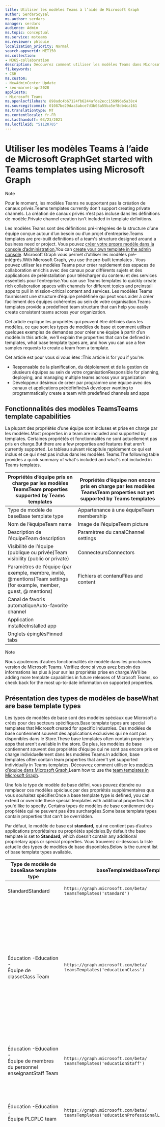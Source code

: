 ```yaml
---
title: Utiliser les modèles Teams à l’aide de Microsoft Graph
author: SerdarSoysal
ms.author: serdars
manager: serdars
audience: Admin
ms.topic: conceptual
ms.service: msteams
ms.reviewer: phlouie
localization_priority: Normal
search.appverid: MET150
ms.collection:
- M365-collaboration
description: Découvrez comment utiliser les modèles Teams dans Microsoft Graph pour créer des espaces de collaboration avec des canaux pour différentes rubriques et des applications de préinstallation pour fournir du contenu et des services.
f1.keywords:
- CSH
ms.custom:
- NewAdminCenter_Update
- seo-marvel-apr2020
appliesto:
- Microsoft Teams
ms.openlocfilehash: 898adc4b67124fb6244afde2ecc156996e5a38c4
ms.sourcegitcommit: 01087be29daa3abce7d3b03a55ba5ef8db4ca161
ms.translationtype: MT
ms.contentlocale: fr-FR
ms.lasthandoff: 03/23/2021
ms.locfileid: "51120705"
---
```

# <a name="get-started-with-teams-templates-using-microsoft-graph"></a><span data-ttu-id="7caad-103">Utiliser les modèles Teams à l’aide de Microsoft Graph</span><span class="sxs-lookup"><span data-stu-id="7caad-103">Get started with Teams templates using Microsoft Graph</span></span>

> [!NOTE]
> <span data-ttu-id="7caad-104">Pour le moment, les modèles Teams ne supportent pas la création de canaux privés.</span><span class="sxs-lookup"><span data-stu-id="7caad-104">Teams templates currently don't support creating private channels.</span></span> <span data-ttu-id="7caad-105">La création de canaux privés n’est pas incluse dans les définitions de modèle.</span><span class="sxs-lookup"><span data-stu-id="7caad-105">Private channel creation isn't included in template definitions.</span></span>

<span data-ttu-id="7caad-106">Les modèles Teams sont des définitions pré-intégrées de la structure d’une équipe conçue autour d’un besoin ou d’un projet d’entreprise.</span><span class="sxs-lookup"><span data-stu-id="7caad-106">Teams templates are pre-built definitions of a team's structure designed around a business need or project.</span></span> <span data-ttu-id="7caad-107">Vous pouvez [créer votre propre modèle dans la console d’administration.](get-started-with-teams-templates-in-the-admin-console.md)</span><span class="sxs-lookup"><span data-stu-id="7caad-107">You can [create your own template in the admin console](get-started-with-teams-templates-in-the-admin-console.md).</span></span> <span data-ttu-id="7caad-108">Microsoft Graph vous permet d’utiliser les modèles pré-intégrés.</span><span class="sxs-lookup"><span data-stu-id="7caad-108">With Microsoft Graph, you use the pre-built templates .</span></span> <span data-ttu-id="7caad-109">Vous pouvez utiliser les modèles Teams pour créer rapidement des espaces de collaboration enrichis avec des canaux pour différents sujets et des applications de préinstallation pour télécharger du contenu et des services essentiels pour l’entreprise.</span><span class="sxs-lookup"><span data-stu-id="7caad-109">You can use Teams templates to quickly create rich collaboration spaces with channels for different topics and preinstall apps to pull in mission-critical content and services.</span></span> <span data-ttu-id="7caad-110">Les modèles Teams fournissent une structure d’équipe prédéfinée qui peut vous aider à créer facilement des équipes cohérentes au sein de votre organisation.</span><span class="sxs-lookup"><span data-stu-id="7caad-110">Teams templates provide a predefined team structure that can help you easily create consistent teams across your organization.</span></span>

<span data-ttu-id="7caad-111">Cet article explique les propriétés qui peuvent être définies dans les modèles, ce que sont les types de modèles de base et comment utiliser quelques exemples de demandes pour créer une équipe à partir d’un modèle.</span><span class="sxs-lookup"><span data-stu-id="7caad-111">In this article, we'll explain the properties that can be defined in templates, what base template types are, and how you can use a few samples requests to create a team from a template.</span></span>

<span data-ttu-id="7caad-112">Cet article est pour vous si vous êtes :</span><span class="sxs-lookup"><span data-stu-id="7caad-112">This article is for you if you're:</span></span>

- <span data-ttu-id="7caad-113">Responsable de la planification, du déploiement et de la gestion de plusieurs équipes au sein de votre organisation</span><span class="sxs-lookup"><span data-stu-id="7caad-113">Responsible for planning, deploying, and managing multiple teams across your organization</span></span><br>
- <span data-ttu-id="7caad-114">Développeur désireux de créer par programme une équipe avec des canaux et applications prédéfinfinés</span><span class="sxs-lookup"><span data-stu-id="7caad-114">A developer wanting to programmatically create a team with predefined channels and apps</span></span>

## <a name="teams-template-capabilities"></a><span data-ttu-id="7caad-115">Fonctionnalités des modèles Teams</span><span class="sxs-lookup"><span data-stu-id="7caad-115">Teams template capabilities</span></span>

<span data-ttu-id="7caad-116">La plupart des propriétés d’une équipe sont incluses et prise en charge par les modèles.</span><span class="sxs-lookup"><span data-stu-id="7caad-116">Most properties in a team are included and supported by templates.</span></span> <span data-ttu-id="7caad-117">Certaines propriétés et fonctionnalités ne sont actuellement pas pris en charge.</span><span class="sxs-lookup"><span data-stu-id="7caad-117">But there are a few properties and features that aren't currently supported.</span></span> <span data-ttu-id="7caad-118">Le tableau suivant récapitule rapidement ce qui est inclus et ce qui n’est pas inclus dans les modèles Teams.</span><span class="sxs-lookup"><span data-stu-id="7caad-118">The following table provides a quick summary of what's included and what's not included in Teams templates.</span></span>

| <span data-ttu-id="7caad-119">**Propriétés d’équipe pris en charge par les modèles Teams**</span><span class="sxs-lookup"><span data-stu-id="7caad-119">**Team properties supported by Teams templates**</span></span> | <span data-ttu-id="7caad-120">**Propriétés d’équipe non encore pris en charge par les modèles Teams**</span><span class="sxs-lookup"><span data-stu-id="7caad-120">**Team properties not yet supported by Teams templates**</span></span> |
| ------------------------------------------------ | -------------------------------------------------------- |
| <span data-ttu-id="7caad-121">Type de modèle de base</span><span class="sxs-lookup"><span data-stu-id="7caad-121">Base template type</span></span> | <span data-ttu-id="7caad-122">Appartenance à une équipe</span><span class="sxs-lookup"><span data-stu-id="7caad-122">Team membership</span></span> |
| <span data-ttu-id="7caad-123">Nom de l’équipe</span><span class="sxs-lookup"><span data-stu-id="7caad-123">Team name</span></span> | <span data-ttu-id="7caad-124">Image de l’équipe</span><span class="sxs-lookup"><span data-stu-id="7caad-124">Team picture</span></span> |
| <span data-ttu-id="7caad-125">Description de l’équipe</span><span class="sxs-lookup"><span data-stu-id="7caad-125">Team description</span></span> | <span data-ttu-id="7caad-126">Paramètres du canal</span><span class="sxs-lookup"><span data-stu-id="7caad-126">Channel settings</span></span> |
| <span data-ttu-id="7caad-127">Visibilité de l’équipe (publique ou privée)</span><span class="sxs-lookup"><span data-stu-id="7caad-127">Team visibility (public or private)</span></span> | <span data-ttu-id="7caad-128">Connecteurs</span><span class="sxs-lookup"><span data-stu-id="7caad-128">Connectors</span></span> |
| <span data-ttu-id="7caad-129">Paramètres de l’équipe (par exemple, membre, invité, @mentions)</span><span class="sxs-lookup"><span data-stu-id="7caad-129">Team settings (for example, member, guest, @ mentions)</span></span> | <span data-ttu-id="7caad-130">Fichiers et contenu</span><span class="sxs-lookup"><span data-stu-id="7caad-130">Files and content</span></span> |
| <span data-ttu-id="7caad-131">Canal de favoris automatique</span><span class="sxs-lookup"><span data-stu-id="7caad-131">Auto-favorite channel</span></span> | |
| <span data-ttu-id="7caad-132">Application installée</span><span class="sxs-lookup"><span data-stu-id="7caad-132">Installed app</span></span> | |
| <span data-ttu-id="7caad-133">Onglets épinglés</span><span class="sxs-lookup"><span data-stu-id="7caad-133">Pinned tabs</span></span> | |

> [!NOTE]
> <span data-ttu-id="7caad-134">Nous ajouterons d’autres fonctionnalités de modèle dans les prochaines version de Microsoft Teams. Vérifiez donc si vous avez besoin des informations les plus à jour sur les propriétés prise en charge.</span><span class="sxs-lookup"><span data-stu-id="7caad-134">We'll be adding more template capabilities in future releases of Microsoft Teams, so check back for the most up-to-date information on supported properties.</span></span>

## <a name="what-are-base-template-types"></a><span data-ttu-id="7caad-135">Présentation des types de modèles de base</span><span class="sxs-lookup"><span data-stu-id="7caad-135">What are base template types</span></span>

<span data-ttu-id="7caad-136">Les types de modèles de base sont des modèles spéciaux que Microsoft a créés pour des secteurs spécifiques.</span><span class="sxs-lookup"><span data-stu-id="7caad-136">Base template types are special templates that Microsoft created for specific industries.</span></span> <span data-ttu-id="7caad-137">Ces modèles de base contiennent souvent des applications exclusives qui ne sont pas disponibles dans le Store.</span><span class="sxs-lookup"><span data-stu-id="7caad-137">These base templates often contain proprietary apps that aren't available in the store.</span></span> <span data-ttu-id="7caad-138">De plus, les modèles de base contiennent souvent des propriétés d’équipe qui ne sont pas encore pris en charge individuellement dans les modèles Teams.</span><span class="sxs-lookup"><span data-stu-id="7caad-138">In addition, base templates often contain team properties that aren't yet supported individually in Teams templates.</span></span> <span data-ttu-id="7caad-139">Découvrez comment utiliser les [modèles d’équipe dans Microsoft Graph.](get-started-with-teams-templates.md)</span><span class="sxs-lookup"><span data-stu-id="7caad-139">Learn how to use the [team templates in Microsoft Graph](get-started-with-teams-templates.md).</span></span>

<span data-ttu-id="7caad-140">Une fois le type de modèle de base défini, vous pouvez étendre ou remplacer ces modèles spéciaux par des propriétés supplémentaires que vous souhaitez spécifier.</span><span class="sxs-lookup"><span data-stu-id="7caad-140">Once a base template type is defined, you can extend or override these special templates with additional properties that you'd like to specify.</span></span> <span data-ttu-id="7caad-141">Certains types de modèles de base contiennent des propriétés qui ne peuvent pas être surchargées.</span><span class="sxs-lookup"><span data-stu-id="7caad-141">Some base template types contain properties that can't be overridden.</span></span>

<span data-ttu-id="7caad-142">Par défaut, le modèle de base est **standard,** qui ne contient pas d’autres applications propriétaires ou propriétés spéciales.</span><span class="sxs-lookup"><span data-stu-id="7caad-142">By default the base template is set to **Standard**, which doesn't contain any additional proprietary apps or special properties.</span></span> <span data-ttu-id="7caad-143">Vous trouverez ci-dessous la liste actuelle des types de modèles de base disponibles.</span><span class="sxs-lookup"><span data-stu-id="7caad-143">Below is the current list of base template types available.</span></span>

| <span data-ttu-id="7caad-144">Type de modèle de base</span><span class="sxs-lookup"><span data-stu-id="7caad-144">Base template type</span></span> | <span data-ttu-id="7caad-145">baseTemplateId</span><span class="sxs-lookup"><span data-stu-id="7caad-145">baseTemplateId</span></span> | <span data-ttu-id="7caad-146">Propriétés fournies avec ce modèle de base</span><span class="sxs-lookup"><span data-stu-id="7caad-146">Properties that come with this base template</span></span> |
| ------------------ | -------------- | ----------------------------------------------------- |
| <span data-ttu-id="7caad-147">Standard</span><span class="sxs-lookup"><span data-stu-id="7caad-147">Standard</span></span> | `https://graph.microsoft.com/beta/`<br>`teamsTemplates('standard')` | <span data-ttu-id="7caad-148">Aucune application et propriété supplémentaire</span><span class="sxs-lookup"><span data-stu-id="7caad-148">No additional apps and properties</span></span> |
| <span data-ttu-id="7caad-149">Éducation -</span><span class="sxs-lookup"><span data-stu-id="7caad-149">Education -</span></span><br><span data-ttu-id="7caad-150">Équipe de classe</span><span class="sxs-lookup"><span data-stu-id="7caad-150">Class Team</span></span> | `https://graph.microsoft.com/beta/`<br>`teamsTemplates('educationClass')` | <span data-ttu-id="7caad-151">Applications :</span><span class="sxs-lookup"><span data-stu-id="7caad-151">Apps:</span></span><ul><li><span data-ttu-id="7caad-152">Bloc-notes OneNote pour la classe (épinglé à **l’onglet** Général)</span><span class="sxs-lookup"><span data-stu-id="7caad-152">OneNote Class Notebook (pinned to the **General** tab)</span></span> </li><li><span data-ttu-id="7caad-153">Application Devoirs (épinglée à **l’onglet** Général)</span><span class="sxs-lookup"><span data-stu-id="7caad-153">Assignments app (pinned to the **General** tab)</span></span></li></ul> <span data-ttu-id="7caad-154">Propriétés de l’équipe :</span><span class="sxs-lookup"><span data-stu-id="7caad-154">Team properties:</span></span><ul><li><span data-ttu-id="7caad-155">Visibilité de l’équipe définie **sur HiddenMembership** (ne peut pas être masquée)</span><span class="sxs-lookup"><span data-stu-id="7caad-155">Team visibility set to **HiddenMembership** (cannot be overridden)</span></span></li></ul> |
| <span data-ttu-id="7caad-156">Éducation -</span><span class="sxs-lookup"><span data-stu-id="7caad-156">Education -</span></span><br><span data-ttu-id="7caad-157">Équipe de membres du personnel enseignant</span><span class="sxs-lookup"><span data-stu-id="7caad-157">Staff Team</span></span> | `https://graph.microsoft.com/beta/`<br>`teamsTemplates('educationStaff')` | <span data-ttu-id="7caad-158">Applications :</span><span class="sxs-lookup"><span data-stu-id="7caad-158">Apps:</span></span><ul><li><span data-ttu-id="7caad-159">Carnet de notes OneNote du personnel enseignant (épinglé à **l’onglet** Général)</span><span class="sxs-lookup"><span data-stu-id="7caad-159">OneNote Staff Notebook (pinned to the **General** tab)</span></span></li></ul> |
|<span data-ttu-id="7caad-160">Éducation -</span><span class="sxs-lookup"><span data-stu-id="7caad-160">Education -</span></span><br><span data-ttu-id="7caad-161">Équipe PLC</span><span class="sxs-lookup"><span data-stu-id="7caad-161">PLC team</span></span> |`https://graph.microsoft.com/beta/`<br>`teamsTemplates('educationProfessionalLearningCommunity')` | <span data-ttu-id="7caad-162">Applications :</span><span class="sxs-lookup"><span data-stu-id="7caad-162">Apps:</span></span><ul><li><span data-ttu-id="7caad-163">Bloc-notes PLC OneNote (épinglé à **l’onglet** Général)</span><span class="sxs-lookup"><span data-stu-id="7caad-163">OneNote PLC Notebook (pinned to the **General** tab)</span></span></ul></li>|
| <span data-ttu-id="7caad-164">Commerce -</span><span class="sxs-lookup"><span data-stu-id="7caad-164">Retail -</span></span><br><span data-ttu-id="7caad-165">Magasin</span><span class="sxs-lookup"><span data-stu-id="7caad-165">Store</span></span> | `https://graph.microsoft.com/beta/`<br>`teamsTemplates('retailStore')` | <span data-ttu-id="7caad-166">Canaux :</span><span class="sxs-lookup"><span data-stu-id="7caad-166">Channels:</span></span><ul><li><span data-ttu-id="7caad-167">Transfert de shift</span><span class="sxs-lookup"><span data-stu-id="7caad-167">Shift handoff</span></span></li><li><span data-ttu-id="7caad-168">Apprentissage</span><span class="sxs-lookup"><span data-stu-id="7caad-168">Learning</span></span></li></ul><span data-ttu-id="7caad-169">Propriétés de l’équipe</span><span class="sxs-lookup"><span data-stu-id="7caad-169">Team properties</span></span><ul><li><span data-ttu-id="7caad-170">Visibilité de l’équipe définie sur Public</span><span class="sxs-lookup"><span data-stu-id="7caad-170">Team visibility set to Public</span></span></li></ul><span data-ttu-id="7caad-171">Autorisations de membre</span><span class="sxs-lookup"><span data-stu-id="7caad-171">Member permissions</span></span><ul><li><span data-ttu-id="7caad-172">Empêcher les membres de créer, mettre à jour ou supprimer des canaux</span><span class="sxs-lookup"><span data-stu-id="7caad-172">Prevent members from creating, updating, or removing channels</span></span></li><li><span data-ttu-id="7caad-173">Empêcher les membres d’ajouter ou de supprimer des applications</span><span class="sxs-lookup"><span data-stu-id="7caad-173">Prevent members from adding or removing apps</span></span></li><li><span data-ttu-id="7caad-174">Empêcher les membres de créer, mettre à jour ou supprimer des connecteurs</span><span class="sxs-lookup"><span data-stu-id="7caad-174">Prevent members from creating, updating, or removing connectors</span></span></li></ul> |
| <span data-ttu-id="7caad-175">Commerce -</span><span class="sxs-lookup"><span data-stu-id="7caad-175">Retail -</span></span><br><span data-ttu-id="7caad-176">Collaboration avec les responsables</span><span class="sxs-lookup"><span data-stu-id="7caad-176">Manager collaboration</span></span> | `https://graph.microsoft.com/beta/`<br>`teamsTemplates('retailManagerCollaboration')` | <span data-ttu-id="7caad-177">Canaux :</span><span class="sxs-lookup"><span data-stu-id="7caad-177">Channels:</span></span><ul><li><span data-ttu-id="7caad-178">Apprentissage</span><span class="sxs-lookup"><span data-stu-id="7caad-178">Learning</span></span></li><li><span data-ttu-id="7caad-179">Opérations</span><span class="sxs-lookup"><span data-stu-id="7caad-179">Operations</span></span></li></ul><span data-ttu-id="7caad-180">Propriétés de l’équipe :</span><span class="sxs-lookup"><span data-stu-id="7caad-180">Team properties:</span></span><ul><li><span data-ttu-id="7caad-181">Visibilité de l’équipe définie sur Privé</span><span class="sxs-lookup"><span data-stu-id="7caad-181">Team visibility set to Private</span></span></li></ul><span data-ttu-id="7caad-182">Autorisations des membres :</span><span class="sxs-lookup"><span data-stu-id="7caad-182">Member permissions:</span></span><ul><li><span data-ttu-id="7caad-183">Empêcher les membres de créer, mettre à jour ou supprimer des canaux</span><span class="sxs-lookup"><span data-stu-id="7caad-183">Prevent members from creating, updating, or removing channels</span></span></li><li><span data-ttu-id="7caad-184">Empêcher les membres d’ajouter ou de supprimer des applications</span><span class="sxs-lookup"><span data-stu-id="7caad-184">Prevent members from adding or removing apps</span></span></li><li><span data-ttu-id="7caad-185">Empêcher les membres de créer, mettre à jour ou supprimer des connecteurs</span><span class="sxs-lookup"><span data-stu-id="7caad-185">Prevent members from creating, updating, or removing connectors</span></span></li></ul>|
| <span data-ttu-id="7caad-186">Soins de santé -</span><span class="sxs-lookup"><span data-stu-id="7caad-186">Healthcare -</span></span><br><span data-ttu-id="7caad-187">Desso</span><span class="sxs-lookup"><span data-stu-id="7caad-187">Ward</span></span> |`https://graph.microsoft.com/beta/`<br>`teamsTemplates('healthcareWard')` |<span data-ttu-id="7caad-188">Canaux :</span><span class="sxs-lookup"><span data-stu-id="7caad-188">Channels:</span></span> <ul><li><span data-ttu-id="7caad-189">Annonces\*</span><span class="sxs-lookup"><span data-stu-id="7caad-189">Announcements\*</span></span></li><li><span data-ttu-id="7caad-190">Blotti\*</span><span class="sxs-lookup"><span data-stu-id="7caad-190">Huddles\*</span></span></li><li><span data-ttu-id="7caad-191">Rondes</span><span class="sxs-lookup"><span data-stu-id="7caad-191">Rounds</span></span></li><li><span data-ttu-id="7caad-192">Personnel\*</span><span class="sxs-lookup"><span data-stu-id="7caad-192">Staffing\*</span></span></li><li><span data-ttu-id="7caad-193">Formation\*</span><span class="sxs-lookup"><span data-stu-id="7caad-193">Training\*</span></span></li></ul><span data-ttu-id="7caad-194">\*Canaux ajoutés automatiquement aux favoris</span><span class="sxs-lookup"><span data-stu-id="7caad-194">\*Auto-favorited channels</span></span> |
|<span data-ttu-id="7caad-195">Soins de santé -</span><span class="sxs-lookup"><span data-stu-id="7caad-195">Healthcare -</span></span><br><span data-ttu-id="7caad-196">Hôpital</span><span class="sxs-lookup"><span data-stu-id="7caad-196">Hospital</span></span> | `https://graph.microsoft.com/beta/`<br>`teamsTemplates('healthcareHospital')` |<span data-ttu-id="7caad-197">Canaux :</span><span class="sxs-lookup"><span data-stu-id="7caad-197">Channels:</span></span><ul><li><span data-ttu-id="7caad-198">Annonces\*</span><span class="sxs-lookup"><span data-stu-id="7caad-198">Announcements\*</span></span></li><li><span data-ttu-id="7caad-199">Conformité\*</span><span class="sxs-lookup"><span data-stu-id="7caad-199">Compliance\*</span></span></li><li><span data-ttu-id="7caad-200">Consignataires</span><span class="sxs-lookup"><span data-stu-id="7caad-200">Custodial</span></span></li><li><span data-ttu-id="7caad-201">Ressources humaines</span><span class="sxs-lookup"><span data-stu-id="7caad-201">Human Resources</span></span></li></li><li><span data-ttu-id="7caad-202">Pharmacie</span><span class="sxs-lookup"><span data-stu-id="7caad-202">Pharmacy</span></span></li></ul><span data-ttu-id="7caad-203">\*Canal avec favoris automatiques</span><span class="sxs-lookup"><span data-stu-id="7caad-203">\*Auto-favorited channel</span></span>|
|||


<span data-ttu-id="7caad-204">Utilisez les modèles suivants pour créer des équipes à la fois dans le client Teams et dans Microsoft Graph.</span><span class="sxs-lookup"><span data-stu-id="7caad-204">Use the following templates to create teams in both the Teams client as well as Microsoft Graph.</span></span>


| <span data-ttu-id="7caad-205">Type de modèle de base</span><span class="sxs-lookup"><span data-stu-id="7caad-205">Base template type</span></span> | <span data-ttu-id="7caad-206">baseTemplateId</span><span class="sxs-lookup"><span data-stu-id="7caad-206">baseTemplateId</span></span> | <span data-ttu-id="7caad-207">Propriétés fournies avec ce modèle de base</span><span class="sxs-lookup"><span data-stu-id="7caad-207">Properties that come with this base template</span></span> |
| ------------------ | -------------- | ----------------------------------------------------- |
| <span data-ttu-id="7caad-208">Adopter Office 365</span><span class="sxs-lookup"><span data-stu-id="7caad-208">Adopt Office 365</span></span> |`com.microsoft.teams.template.`<br>`AdoptOffice365`|  <span data-ttu-id="7caad-209">Canaux :</span><span class="sxs-lookup"><span data-stu-id="7caad-209">Channels:</span></span> <ul><li><span data-ttu-id="7caad-210">Général</span><span class="sxs-lookup"><span data-stu-id="7caad-210">General</span></span></li> <li><span data-ttu-id="7caad-211">Annonces</span><span class="sxs-lookup"><span data-stu-id="7caad-211">Announcements</span></span></li> <li><span data-ttu-id="7caad-212">Coin Champions</span><span class="sxs-lookup"><span data-stu-id="7caad-212">Champions corner</span></span></li> <li><span data-ttu-id="7caad-213">Formulaires d’équipe</span><span class="sxs-lookup"><span data-stu-id="7caad-213">Team forms</span></span></li></ul> <span data-ttu-id="7caad-214">Applications :</span><span class="sxs-lookup"><span data-stu-id="7caad-214">Apps:</span></span> <ul><li><span data-ttu-id="7caad-215">Wiki</span><span class="sxs-lookup"><span data-stu-id="7caad-215">Wiki</span></span></li>  <li><span data-ttu-id="7caad-216">Calendrier</span><span class="sxs-lookup"><span data-stu-id="7caad-216">Calendar</span></span></li> |
| <span data-ttu-id="7caad-217">Gérer un projet</span><span class="sxs-lookup"><span data-stu-id="7caad-217">Manage a project</span></span> |`com.microsoft.teams.template.`<br>`ManageAProject`| <span data-ttu-id="7caad-218">Canaux :</span><span class="sxs-lookup"><span data-stu-id="7caad-218">Channels:</span></span> <ul><li><span data-ttu-id="7caad-219">Général</span><span class="sxs-lookup"><span data-stu-id="7caad-219">General</span></span></li> <li><span data-ttu-id="7caad-220">Annonces</span><span class="sxs-lookup"><span data-stu-id="7caad-220">Announcements</span></span></li> <li><span data-ttu-id="7caad-221">Ressources</span><span class="sxs-lookup"><span data-stu-id="7caad-221">Resources</span></span></li> <li><span data-ttu-id="7caad-222">Planification</span><span class="sxs-lookup"><span data-stu-id="7caad-222">Planning</span></span></li></ul> <span data-ttu-id="7caad-223">Applications :</span><span class="sxs-lookup"><span data-stu-id="7caad-223">Apps:</span></span><ul><li><span data-ttu-id="7caad-224">Wiki</span><span class="sxs-lookup"><span data-stu-id="7caad-224">Wiki</span></span></li><li><span data-ttu-id="7caad-225">OneNote</span><span class="sxs-lookup"><span data-stu-id="7caad-225">OneNote</span></span></li></ul> |
| <span data-ttu-id="7caad-226">Gérer un événement</span><span class="sxs-lookup"><span data-stu-id="7caad-226">Manage an event</span></span>|`com.microsoft.teams.template.`<br>`ManageAnEvent` | <span data-ttu-id="7caad-227">Canaux :</span><span class="sxs-lookup"><span data-stu-id="7caad-227">Channels:</span></span> <ul><li><span data-ttu-id="7caad-228">Général</span><span class="sxs-lookup"><span data-stu-id="7caad-228">General</span></span></li> <li><span data-ttu-id="7caad-229">Annonces</span><span class="sxs-lookup"><span data-stu-id="7caad-229">Announcements</span></span></li> <li><span data-ttu-id="7caad-230">Budget</span><span class="sxs-lookup"><span data-stu-id="7caad-230">Budget</span></span></li> <li><span data-ttu-id="7caad-231">Contenu</span><span class="sxs-lookup"><span data-stu-id="7caad-231">Content</span></span></li><li><span data-ttu-id="7caad-232">Logistique</span><span class="sxs-lookup"><span data-stu-id="7caad-232">Logistics</span></span></li> <li><span data-ttu-id="7caad-233">Planification</span><span class="sxs-lookup"><span data-stu-id="7caad-233">Planning</span></span></li> <li> <span data-ttu-id="7caad-234">Marketing et relations publiques</span><span class="sxs-lookup"><span data-stu-id="7caad-234">Marketing and PR</span></span></li></ul> <span data-ttu-id="7caad-235">Applications :</span><span class="sxs-lookup"><span data-stu-id="7caad-235">Apps:</span></span><ul><li><span data-ttu-id="7caad-236">Wiki</span><span class="sxs-lookup"><span data-stu-id="7caad-236">Wiki</span></span></li><li><span data-ttu-id="7caad-237">Site web</span><span class="sxs-lookup"><span data-stu-id="7caad-237">Website</span></span></li> <li><span data-ttu-id="7caad-238">YouTube</span><span class="sxs-lookup"><span data-stu-id="7caad-238">YouTube</span></span></li> <li><span data-ttu-id="7caad-239">Planificateur</span><span class="sxs-lookup"><span data-stu-id="7caad-239">Planner</span></span></li> <li><span data-ttu-id="7caad-240">OneNote</span><span class="sxs-lookup"><span data-stu-id="7caad-240">OneNote</span></span></li></ul> |
|<span data-ttu-id="7caad-241">Intégrer des employés</span><span class="sxs-lookup"><span data-stu-id="7caad-241">Onboard employees</span></span>|`com.microsoft.teams.template.`<br>`OnboardEmployees` | <span data-ttu-id="7caad-242">Canaux :</span><span class="sxs-lookup"><span data-stu-id="7caad-242">Channels:</span></span> <ul><li><span data-ttu-id="7caad-243">Général</span><span class="sxs-lookup"><span data-stu-id="7caad-243">General</span></span></li> <li><span data-ttu-id="7caad-244">Annonces</span><span class="sxs-lookup"><span data-stu-id="7caad-244">Announcements</span></span></li> <li><span data-ttu-id="7caad-245">Conversation employé</span><span class="sxs-lookup"><span data-stu-id="7caad-245">Employee chat</span></span></li> <li><span data-ttu-id="7caad-246">Formation</span><span class="sxs-lookup"><span data-stu-id="7caad-246">Training</span></span></li></ul><span data-ttu-id="7caad-247">Applications :</span><span class="sxs-lookup"><span data-stu-id="7caad-247">Apps:</span></span><ul><li><span data-ttu-id="7caad-248">Wiki</span><span class="sxs-lookup"><span data-stu-id="7caad-248">Wiki</span></span></li><li><span data-ttu-id="7caad-249">Communautés</span><span class="sxs-lookup"><span data-stu-id="7caad-249">Communities</span></span></li></ul>|
|<span data-ttu-id="7caad-250">Organiser le service d’aide</span><span class="sxs-lookup"><span data-stu-id="7caad-250">Organize help desk</span></span>| `com.microsoft.teams.template.`<br>`OrganizeHelpDesk`|<span data-ttu-id="7caad-251">Canaux :</span><span class="sxs-lookup"><span data-stu-id="7caad-251">Channels:</span></span><ul><li><span data-ttu-id="7caad-252">Général</span><span class="sxs-lookup"><span data-stu-id="7caad-252">General</span></span></li><li><span data-ttu-id="7caad-253">Annonces</span><span class="sxs-lookup"><span data-stu-id="7caad-253">Announcements</span></span></li><li><span data-ttu-id="7caad-254">FAQ</span><span class="sxs-lookup"><span data-stu-id="7caad-254">FAQ</span></span></li></ul><span data-ttu-id="7caad-255">Applications :</span><span class="sxs-lookup"><span data-stu-id="7caad-255">Apps:</span></span><ul><li><span data-ttu-id="7caad-256">Wiki</span><span class="sxs-lookup"><span data-stu-id="7caad-256">Wiki</span></span></li><li><span data-ttu-id="7caad-257">OneNote</span><span class="sxs-lookup"><span data-stu-id="7caad-257">OneNote</span></span></li></ul> |
| <span data-ttu-id="7caad-258">Collaborer sur les soins aux patients</span><span class="sxs-lookup"><span data-stu-id="7caad-258">Collaborate on patient care</span></span>| `healthcareWard `| <span data-ttu-id="7caad-259">Canaux :</span><span class="sxs-lookup"><span data-stu-id="7caad-259">Channels:</span></span><ul><li><span data-ttu-id="7caad-260">Général</span><span class="sxs-lookup"><span data-stu-id="7caad-260">General</span></span></li><li><span data-ttu-id="7caad-261">Annonces</span><span class="sxs-lookup"><span data-stu-id="7caad-261">Announcements</span></span></li><li><span data-ttu-id="7caad-262">Blotti</span><span class="sxs-lookup"><span data-stu-id="7caad-262">Huddles</span></span></li><li><span data-ttu-id="7caad-263">Rondes</span><span class="sxs-lookup"><span data-stu-id="7caad-263">Rounds</span></span></li><li><span data-ttu-id="7caad-264">Personnel</span><span class="sxs-lookup"><span data-stu-id="7caad-264">Staffing</span></span></li><li><span data-ttu-id="7caad-265">Formation</span><span class="sxs-lookup"><span data-stu-id="7caad-265">Training</span></span></li></ul> <span data-ttu-id="7caad-266">Applications :</span><span class="sxs-lookup"><span data-stu-id="7caad-266">Apps:</span></span> <ul><li><span data-ttu-id="7caad-267">Wiki</span><span class="sxs-lookup"><span data-stu-id="7caad-267">Wiki</span></span></li>|
| <span data-ttu-id="7caad-268">Collaborer sur la crise ou l’événement global</span><span class="sxs-lookup"><span data-stu-id="7caad-268">Collaborate on global crisis or event</span></span> |`com.microsoft.teams.template.`<br>`CollaborateOnAGlobalCrisisOrEvent`| <span data-ttu-id="7caad-269">Canaux :</span><span class="sxs-lookup"><span data-stu-id="7caad-269">Channels:</span></span> <ul><li><span data-ttu-id="7caad-270">Général</span><span class="sxs-lookup"><span data-stu-id="7caad-270">General</span></span><li><span data-ttu-id="7caad-271">Annonces</span><span class="sxs-lookup"><span data-stu-id="7caad-271">Announcements</span></span></li><li><span data-ttu-id="7caad-272">Actualités mondiales</span><span class="sxs-lookup"><span data-stu-id="7caad-272">World news</span></span></li><li><span data-ttu-id="7caad-273">Continuité de l’activité</span><span class="sxs-lookup"><span data-stu-id="7caad-273">Business continuity</span></span></li><li><span data-ttu-id="7caad-274">Travail à distance</span><span class="sxs-lookup"><span data-stu-id="7caad-274">Remote working</span></span></li><li><span data-ttu-id="7caad-275">Communications internes</span><span class="sxs-lookup"><span data-stu-id="7caad-275">Internal comms</span></span></li><li><span data-ttu-id="7caad-276">Comms externes</span><span class="sxs-lookup"><span data-stu-id="7caad-276">External comms</span></span></li><li><span data-ttu-id="7caad-277">Réclamations des clients</span><span class="sxs-lookup"><span data-stu-id="7caad-277">Customer complaints</span></span></li><li><span data-ttu-id="7caad-278">Kudos</span><span class="sxs-lookup"><span data-stu-id="7caad-278">Kudos</span></span></li><li><span data-ttu-id="7caad-279">Mise à jour pour la direction</span><span class="sxs-lookup"><span data-stu-id="7caad-279">Executive update</span></span></li></ul><span data-ttu-id="7caad-280">Applications :</span><span class="sxs-lookup"><span data-stu-id="7caad-280">Apps:</span></span> <ul><li><span data-ttu-id="7caad-281">Compliment</span><span class="sxs-lookup"><span data-stu-id="7caad-281">Praise</span></span></li><li><span data-ttu-id="7caad-282">Wiki</span><span class="sxs-lookup"><span data-stu-id="7caad-282">Wiki</span></span></li><li><span data-ttu-id="7caad-283">Site web</span><span class="sxs-lookup"><span data-stu-id="7caad-283">Website</span></span></li></ul>|
|<span data-ttu-id="7caad-284">Collaborer au sein d’une banque</span><span class="sxs-lookup"><span data-stu-id="7caad-284">Collaborate within a bank branch</span></span>| `com.microsoft.teams.template.`<br>`CollaborateWithinABankBranch `|<span data-ttu-id="7caad-285">Canaux :</span><span class="sxs-lookup"><span data-stu-id="7caad-285">Channels:</span></span> <ul><li><span data-ttu-id="7caad-286">Général</span><span class="sxs-lookup"><span data-stu-id="7caad-286">General</span></span><li><span data-ttu-id="7caad-287">Annonces</span><span class="sxs-lookup"><span data-stu-id="7caad-287">Announcements</span></span></li><li><span data-ttu-id="7caad-288">Blotti</span><span class="sxs-lookup"><span data-stu-id="7caad-288">Huddles</span></span></li><li><span data-ttu-id="7caad-289">Réunions avec les clients</span><span class="sxs-lookup"><span data-stu-id="7caad-289">Customer meetings</span></span></li><li><span data-ttu-id="7caad-290">Desso</span><span class="sxs-lookup"><span data-stu-id="7caad-290">Coaching</span></span></li><li><span data-ttu-id="7caad-291">Développement de compétences</span><span class="sxs-lookup"><span data-stu-id="7caad-291">Skills development</span></span></li><li><span data-ttu-id="7caad-292">Traitement des emprunts</span><span class="sxs-lookup"><span data-stu-id="7caad-292">Loan processing</span></span></li><li><span data-ttu-id="7caad-293">Réclamations des clients</span><span class="sxs-lookup"><span data-stu-id="7caad-293">Customer complaints</span></span></li><li><span data-ttu-id="7caad-294">Kudos</span><span class="sxs-lookup"><span data-stu-id="7caad-294">Kudos</span></span></li><li><span data-ttu-id="7caad-295">Amusant</span><span class="sxs-lookup"><span data-stu-id="7caad-295">Fun stuff</span></span></li><li><span data-ttu-id="7caad-296">Conformité</span><span class="sxs-lookup"><span data-stu-id="7caad-296">Compliance</span></span></li></ul>|
|<span data-ttu-id="7caad-297">Coordonner la réponse à un incident</span><span class="sxs-lookup"><span data-stu-id="7caad-297">Coordinate incident response</span></span>| `com.microsoft.teams.template.`<br>`CoordinateIncidentResponse`|<span data-ttu-id="7caad-298">Canaux :</span><span class="sxs-lookup"><span data-stu-id="7caad-298">Channels:</span></span> <ul><li><span data-ttu-id="7caad-299">Général</span><span class="sxs-lookup"><span data-stu-id="7caad-299">General</span></span><li><span data-ttu-id="7caad-300">Annonces</span><span class="sxs-lookup"><span data-stu-id="7caad-300">Announcements</span></span></li><li><span data-ttu-id="7caad-301">Logistique</span><span class="sxs-lookup"><span data-stu-id="7caad-301">Logistics</span></span></li><li><span data-ttu-id="7caad-302">Planification</span><span class="sxs-lookup"><span data-stu-id="7caad-302">Planning</span></span></li><li><span data-ttu-id="7caad-303">Récupération</span><span class="sxs-lookup"><span data-stu-id="7caad-303">Recovery</span></span></li><li><span data-ttu-id="7caad-304">Urgent</span><span class="sxs-lookup"><span data-stu-id="7caad-304">Urgent</span></span></li></ul> <span data-ttu-id="7caad-305">Applications :</span><span class="sxs-lookup"><span data-stu-id="7caad-305">Apps:</span></span> <ul><li><span data-ttu-id="7caad-306">Wiki</span><span class="sxs-lookup"><span data-stu-id="7caad-306">Wiki</span></span></li><li><span data-ttu-id="7caad-307">Excel</span><span class="sxs-lookup"><span data-stu-id="7caad-307">Excel</span></span></li><li><span data-ttu-id="7caad-308">OneNote</span><span class="sxs-lookup"><span data-stu-id="7caad-308">OneNote</span></span></li><li><span data-ttu-id="7caad-309">SharePoint</span><span class="sxs-lookup"><span data-stu-id="7caad-309">SharePoint</span></span></li><li><span data-ttu-id="7caad-310">Planificateur</span><span class="sxs-lookup"><span data-stu-id="7caad-310">Planner</span></span></li></ul>|
|<span data-ttu-id="7caad-311">Hôpital</span><span class="sxs-lookup"><span data-stu-id="7caad-311">Hospital</span></span>| <span data-ttu-id="7caad-312">`healthcareHospita`l</span><span class="sxs-lookup"><span data-stu-id="7caad-312">`healthcareHospita`l</span></span> |<span data-ttu-id="7caad-313">Canaux :</span><span class="sxs-lookup"><span data-stu-id="7caad-313">Channels:</span></span> <ul><li><span data-ttu-id="7caad-314">Général</span><span class="sxs-lookup"><span data-stu-id="7caad-314">General</span></span><li><span data-ttu-id="7caad-315">Annonces</span><span class="sxs-lookup"><span data-stu-id="7caad-315">Announcements</span></span></li><li><span data-ttu-id="7caad-316">Conformité</span><span class="sxs-lookup"><span data-stu-id="7caad-316">Compliance</span></span></li><li><span data-ttu-id="7caad-317">Consignataires</span><span class="sxs-lookup"><span data-stu-id="7caad-317">Custodial</span></span></li><li><span data-ttu-id="7caad-318">Ressources humaines</span><span class="sxs-lookup"><span data-stu-id="7caad-318">Human resources</span></span></li><li><span data-ttu-id="7caad-319">Pharmacie</span><span class="sxs-lookup"><span data-stu-id="7caad-319">Pharmacy</span></span></li></ul> <span data-ttu-id="7caad-320">Applications :</span><span class="sxs-lookup"><span data-stu-id="7caad-320">Apps:</span></span> <ul><li><span data-ttu-id="7caad-321">Wiki</span><span class="sxs-lookup"><span data-stu-id="7caad-321">Wiki</span></span></li></ul>|
|<span data-ttu-id="7caad-322">Organiser un magasin</span><span class="sxs-lookup"><span data-stu-id="7caad-322">Organize a store</span></span>| `retailStore` |<span data-ttu-id="7caad-323">Canaux :</span><span class="sxs-lookup"><span data-stu-id="7caad-323">Channels:</span></span> <ul><li><span data-ttu-id="7caad-324">Général</span><span class="sxs-lookup"><span data-stu-id="7caad-324">General</span></span><li><span data-ttu-id="7caad-325">Transfert de shift</span><span class="sxs-lookup"><span data-stu-id="7caad-325">Shift handoff</span></span></li><li><span data-ttu-id="7caad-326">Apprentissage</span><span class="sxs-lookup"><span data-stu-id="7caad-326">Learning</span></span></li></ul> <span data-ttu-id="7caad-327">Applications :</span><span class="sxs-lookup"><span data-stu-id="7caad-327">Apps:</span></span> <ul><li><span data-ttu-id="7caad-328">Wiki</span><span class="sxs-lookup"><span data-stu-id="7caad-328">Wiki</span></span></li></ul>|
|<span data-ttu-id="7caad-329">Qualité et sécurité</span><span class="sxs-lookup"><span data-stu-id="7caad-329">Quality and safety</span></span> |`com.microsoft.teams.`<br>`template.QualitySafety`|<span data-ttu-id="7caad-330">Canaux :</span><span class="sxs-lookup"><span data-stu-id="7caad-330">Channels:</span></span> <ul><li><span data-ttu-id="7caad-331">Général</span><span class="sxs-lookup"><span data-stu-id="7caad-331">General</span></span><li><span data-ttu-id="7caad-332">Annonces</span><span class="sxs-lookup"><span data-stu-id="7caad-332">Announcements</span></span></li><li><span data-ttu-id="7caad-333">Ligne 1</span><span class="sxs-lookup"><span data-stu-id="7caad-333">Line 1</span></span></li><li><span data-ttu-id="7caad-334">Ligne 2</span><span class="sxs-lookup"><span data-stu-id="7caad-334">Line 2</span></span></li><li><span data-ttu-id="7caad-335">Ligne 3</span><span class="sxs-lookup"><span data-stu-id="7caad-335">Line 3</span></span></li><li><span data-ttu-id="7caad-336">Sécurité</span><span class="sxs-lookup"><span data-stu-id="7caad-336">Safety</span></span></li><li><span data-ttu-id="7caad-337">Formation</span><span class="sxs-lookup"><span data-stu-id="7caad-337">Training</span></span></li><li><span data-ttu-id="7caad-338">Maintenance</span><span class="sxs-lookup"><span data-stu-id="7caad-338">Maintenance</span></span></li><li><span data-ttu-id="7caad-339">Amusant</span><span class="sxs-lookup"><span data-stu-id="7caad-339">Fun stuff</span></span></li></ul> <span data-ttu-id="7caad-340">Applications :</span><span class="sxs-lookup"><span data-stu-id="7caad-340">Apps:</span></span> <ul><li><span data-ttu-id="7caad-341">Wiki</span><span class="sxs-lookup"><span data-stu-id="7caad-341">Wiki</span></span></li></ul>|
|<span data-ttu-id="7caad-342">Vente au détail : collaboration entre responsables</span><span class="sxs-lookup"><span data-stu-id="7caad-342">Retail - manager collaboration</span></span>| `retailManagerCollaboration` |<span data-ttu-id="7caad-343">Canaux :</span><span class="sxs-lookup"><span data-stu-id="7caad-343">Channels:</span></span> <ul><li><span data-ttu-id="7caad-344">Général</span><span class="sxs-lookup"><span data-stu-id="7caad-344">General</span></span><li><span data-ttu-id="7caad-345">Opérations</span><span class="sxs-lookup"><span data-stu-id="7caad-345">Operations</span></span></li><li><span data-ttu-id="7caad-346">Apprentissage</span><span class="sxs-lookup"><span data-stu-id="7caad-346">Learning</span></span></li></ul> <span data-ttu-id="7caad-347">Applications :</span><span class="sxs-lookup"><span data-stu-id="7caad-347">Apps:</span></span> <ul><li><span data-ttu-id="7caad-348">Wiki</span><span class="sxs-lookup"><span data-stu-id="7caad-348">Wiki</span></span></li></ul>|
||||

<span data-ttu-id="7caad-349">Pour [plus d’informations, voir](get-started-with-teams-templates-in-the-admin-console.md) Commencer à utiliser les modèles Teams dans le Centre d’administration.</span><span class="sxs-lookup"><span data-stu-id="7caad-349">See [Get started with Teams templates in the Admin center](get-started-with-teams-templates-in-the-admin-console.md) for more details.</span></span>

## <a name="related-topics"></a><span data-ttu-id="7caad-350">Rubriques connexes</span><span class="sxs-lookup"><span data-stu-id="7caad-350">Related topics</span></span>

- [<span data-ttu-id="7caad-351">Commencer à utiliser les modèles Teams dans la console d’administration</span><span class="sxs-lookup"><span data-stu-id="7caad-351">Get started with Teams templates in the admin console</span></span>](get-started-with-teams-templates-in-the-admin-console.md)
- <span data-ttu-id="7caad-352">[Créer une équipe](/graph/api/team-post?view=graph-rest-beta) (en prévisualisation)</span><span class="sxs-lookup"><span data-stu-id="7caad-352">[Create team](/graph/api/team-post?view=graph-rest-beta) (in preview)</span></span>
- [<span data-ttu-id="7caad-353">Nouvelle équipe</span><span class="sxs-lookup"><span data-stu-id="7caad-353">New-Team</span></span>](/powershell/module/teams/New-Team?view=teams-ps)
- [<span data-ttu-id="7caad-354">Formation à Microsoft Teams pour les administrateurs</span><span class="sxs-lookup"><span data-stu-id="7caad-354">Admin training for Microsoft Teams</span></span>](itadmin-readiness.md)